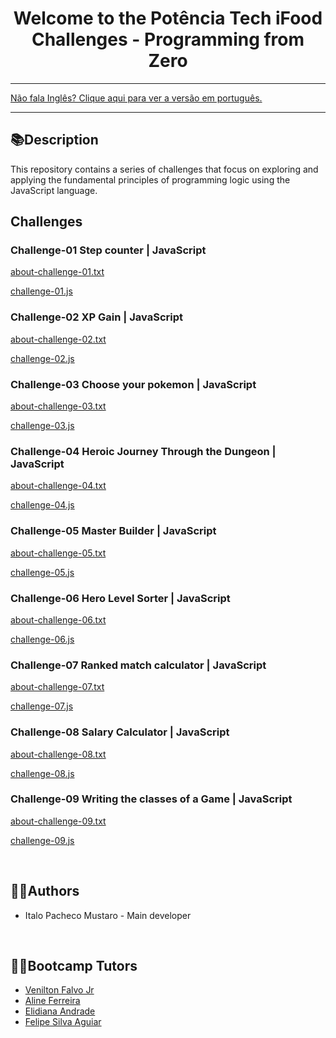 <div align="center">
<h1>Welcome to the Potência Tech iFood Challenges - Programming from Zero</h1>
</div>

<hr>
<a href="https://github.com/ItaloPachecoMustaro/dio-programming-from-scratch-challenges/blob/main/README.md">Não fala Inglês? Clique aqui para ver a versão em português.</a>
<hr>

## 📚Description

This repository contains a series of challenges that focus on exploring and applying the fundamental principles of programming logic using the JavaScript language.

## Challenges

### Challenge-01 Step counter | JavaScript

[about-challenge-01.txt](./about-challenge-01.txt)

[challenge-01.js](./challenge-01.js)

### Challenge-02 XP Gain | JavaScript

[about-challenge-02.txt](./about-challenge-02.txt)

[challenge-02.js](./challenge-02.js)

### Challenge-03 Choose your pokemon | JavaScript

[about-challenge-03.txt](./about-challenge-03.txt)

[challenge-03.js](./challenge-03.js)

### Challenge-04 Heroic Journey Through the Dungeon | JavaScript

[about-challenge-04.txt](./about-challenge-04.txt)

[challenge-04.js](./challenge-04.js)

### Challenge-05 Master Builder | JavaScript

[about-challenge-05.txt](./about-challenge-05.txt)

[challenge-05.js](./challenge-05.js)

### Challenge-06 Hero Level Sorter | JavaScript

[about-challenge-06.txt](./about-challenge-06.txt)

[challenge-06.js](./challenge-06.js)

### Challenge-07 Ranked match calculator | JavaScript

[about-challenge-07.txt](./about-challenge-07.txt)

[challenge-07.js](./challenge-07.js)

### Challenge-08 Salary Calculator | JavaScript

[about-challenge-08.txt](./about-challenge-08.txt)

[challenge-08.js](./challenge-08.js)

### Challenge-09 Writing the classes of a Game | JavaScript

[about-challenge-09.txt](./about-challenge-09.txt)

[challenge-09.js](./challenge-09.js)

<br>

## 🧑‍💻Authors

- Italo Pacheco Mustaro - Main developer

<br>

## 👨‍🏫Bootcamp Tutors

- [Venilton Falvo Jr](https://www.linkedin.com/in/falvojr/)
- [Aline Ferreira](https://www.linkedin.com/in/aalineferreira/)
- [Elidiana Andrade](https://www.linkedin.com/in/elidianaandrade/)
- [Felipe Silva Aguiar](https://www.linkedin.com/in/felipe-exe/)

<br>
